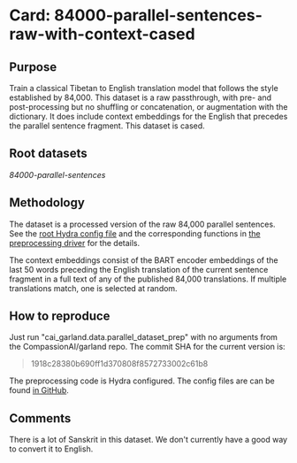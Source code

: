 # Card: 84000-parallel-sentences-raw-with-context-cased

## Purpose

Train a classical Tibetan to English translation model that follows the style established by 84,000. This dataset is a raw passthrough, with pre- and post-processing but no shuffling or concatenation, or augmentation with the dictionary. It does include context embeddings for the English that precedes the parallel sentence fragment. This dataset is cased.

## Root datasets

_84000-parallel-sentences_

## Methodology

The dataset is a processed version of the raw 84,000 parallel sentences. See the [root Hydra config file](https://github.com/CompassionAI/garland/blob/1918c28380b690ff1d370808f8572733002c61b8/cai_garland/data/dataset_prep.config/config.yaml) and the corresponding functions in [the preprocessing driver](https://github.com/CompassionAI/garland/blob/1918c28380b690ff1d370808f8572733002c61b8/cai_garland/data/parallel_dataset_prep.py) for the details.

The context embeddings consist of the BART encoder embeddings of the last 50 words preceding the English translation of the current sentence fragment in a full text of any of the published 84,000 translations. If multiple translations match, one is selected at random.

## How to reproduce

Just run "cai_garland.data.parallel_dataset_prep" with no arguments from the CompassionAI/garland repo. The commit SHA for the current version is:

> 1918c28380b690ff1d370808f8572733002c61b8

The preprocessing code is Hydra configured. The config files are can be found [in GitHub](https://github.com/CompassionAI/garland/tree/1918c28380b690ff1d370808f8572733002c61b8/cai_garland/data/dataset_prep.config).

## Comments

There is a lot of Sanskrit in this dataset. We don't currently have a good way to convert it to English.

